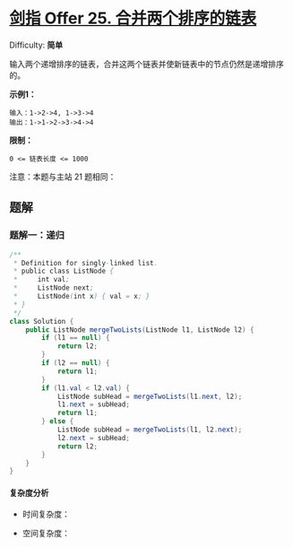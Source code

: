 # [剑指 Offer 25\. 合并两个排序的链表](https://leetcode-cn.com/problems/he-bing-liang-ge-pai-xu-de-lian-biao-lcof/)

Difficulty: **简单**

输入两个递增排序的链表，合并这两个链表并使新链表中的节点仍然是递增排序的。

**示例1：**

```
输入：1->2->4, 1->3->4
输出：1->1->2->3->4->4
```

**限制：**

`0 <= 链表长度 <= 1000`

注意：本题与主站 21 题相同：


## 题解

### 题解一：递归

```java
/**
 * Definition for singly-linked list.
 * public class ListNode {
 *     int val;
 *     ListNode next;
 *     ListNode(int x) { val = x; }
 * }
 */
class Solution {
    public ListNode mergeTwoLists(ListNode l1, ListNode l2) {
        if (l1 == null) {
            return l2;
        }
        if (l2 == null) {
            return l1;
        }
        if (l1.val < l2.val) {
            ListNode subHead = mergeTwoLists(l1.next, l2);
            l1.next = subHead;
            return l1;
        } else {
            ListNode subHead = mergeTwoLists(l1, l2.next);
            l2.next = subHead;
            return l2;
        }
    }
}
```

#### 复杂度分析

- 时间复杂度：

- 空间复杂度：
